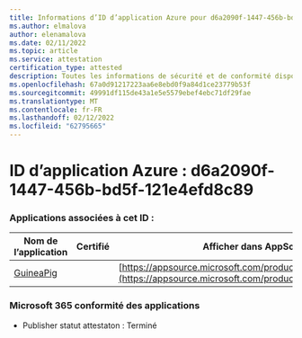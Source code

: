 ```yaml
---
title: Informations d’ID d’application Azure pour d6a2090f-1447-456b-bd5f-121e4efd8c89
ms.author: elmalova
author: elenamalova
ms.date: 02/11/2022
ms.topic: article
ms.service: attestation
certification_type: attested
description: Toutes les informations de sécurité et de conformité disponibles pour d6a2090f-1447-456b-bd5f-121e4efd8c89.
ms.openlocfilehash: 67a0d91217223aa6e8ebd0f9a84d1ce23779b53f
ms.sourcegitcommit: 49991df115de43a1e5e5579ebef4ebc71df29fae
ms.translationtype: MT
ms.contentlocale: fr-FR
ms.lasthandoff: 02/12/2022
ms.locfileid: "62795665"
---
```

# <a name="azure-app-id-d6a2090f-1447-456b-bd5f-121e4efd8c89"></a>ID d’application Azure : d6a2090f-1447-456b-bd5f-121e4efd8c89


### <a name="apps-associated-with-this-id"></a>Applications associées à cet ID :
| **Nom de l’application** | **Certifié** | **Afficher dans AppSource** |
|--------------|---------------|-----------------------|
| [GuineaPig](https://docs.microsoft.com/microsoft-365-app-certification/forward/WA200003486) |  | [https://appsource.microsoft.com/product/office/WA200003486](https://appsource.microsoft.com/product/office/WA200003486) |

### <a name="microsoft-365-app-compliance-status"></a>Microsoft 365 conformité des applications
- Publisher statut attestaton : Terminé
